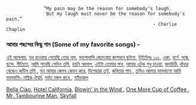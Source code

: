                   “My pain may be the reason for somebody's laugh.
                   But my laugh must never be the reason for somebody's pain.”
                                                           - Charlie Chaplin


### আমার পছন্দের কিছু গান (Some of my favorite songs) -

[এই অবেলায়](https://www.youtube.com/watch?v=agYzgxruck0), [মন হাওয়ায় পেয়েছি তোর নাম](https://www.youtube.com/watch?v=nxVjsESsGwo), [ভালোবাসি জ্যোৎস্নায় কাশবনে ছুটতে](https://www.youtube.com/watch?v=XMy4KmUgXJw), [টাইটেলঃ ১০১](https://www.youtube.com/watch?v=1hgrjlfVAIQ), [একা](https://www.youtube.com/watch?v=Ivoa6EtFVPw&list=RDoZgJel6Y2fE&index=33), [বর্ণে, গন্ধে, ছন্দে, গীতিতে](https://www.youtube.com/watch?v=z9Int8aCxDs&list=RDMMz9Int8aCxDs&start_radio=1), [আমি শুনেছি সেদিন তুমি](https://www.youtube.com/watch?v=mycSKkNykQ4&list=RDMMz9Int8aCxDs&index=3), [হয়নি আলাপ](https://www.youtube.com/watch?v=SlBjKUNk6pk&list=RDMMz9Int8aCxDs&index=9), [এইটা তোমার গান](https://www.youtube.com/watch?v=kpq572hbVhY), [আমার এটুক শুধু চাওয়া](https://www.youtube.com/watch?v=iXMkVMRlZjU), [জলচিঠি](https://www.youtube.com/watch?v=zg6-1gqoeUk&list=RDzg6-1gqoeUk&start_radio=1), [ধাঁধার থেকেও জটিল তুমি ](https://www.youtube.com/watch?v=zKOduuC6H4c), [মন আমার কেমন কেমন করে](https://www.youtube.com/watch?v=2qRYOe7ZSU8), [দিশেহারা তুই](https://www.youtube.com/watch?v=weowPNBgNZ4), [কবিতার গান ](https://www.youtube.com/watch?v=E263tXzw0Gw&list=RDCPgJR8ZmSNI&index=2), [তুমিও আমায় ভালবাসো আমি ভালবাসি- মল্লিক ঐশ্বর্য](https://www.youtube.com/watch?v=I1XdJSBBFJI), [সর্বত মঙ্গল রাধে
](https://www.youtube.com/watch?v=PgjWwQOoh3U), [গ্যাঁড়াকল](https://www.youtube.com/watch?v=vBziszGgQvs)

[Bella Ciao](https://www.youtube.com/watch?v=0aUav1lx3rA), [Hotel California](https://www.youtube.com/watch?v=UehilhnMt5Y), [Blowin' in the Wind ](https://www.youtube.com/watch?v=MMFj8uDubsE), [One More Cup of Coffee ](https://www.youtube.com/watch?v=95cufW4h-gA), [Mr. Tambourine Man](https://www.youtube.com/watch?v=OeP4FFr88SQ), [Skyfall](https://www.youtube.com/watch?v=DeumyOzKqgI)


<!--

## স্বাগতম।  Hey, nice to see you.  👋

My name is Saptarshi Saha (সপ্তর্ষি সাহা). I'm a Senior Research Fellow (PhD Student in Computer Science) at the  __*Computer Vision and Pattern Recognition Unit, Indian Statistical Institute,*__ currently living in Baranagar, Kolkata (বরানগর, কলকাতা). I completed BS-MS in Mathematics from the __*Indian Institute of Science Education and Research Kolkata*__.  




[![logo](https://user-images.githubusercontent.com/78164336/193410185-1461e8cb-7cf0-4b23-bac2-eaf9c90c01e8.png)](https://www.isical.ac.in/)
[<img src="https://user-images.githubusercontent.com/78164336/193417535-bef01418-500d-42fe-84cf-10b6812a435e.png" width="80" height="80">](https://www.iiserkol.ac.in/web/en/#gsc.tab=0) 

I am working on Deep Learning (particularly generative models) and Causality. I don't use any social media other than Twitter and Instagram.

<a href="https://twitter.com/Rishi7Stars"><img alt="Twitter" title="Jaydeep Yadav Twitter" src="https://img.shields.io/badge/Twitter-1DA1F2?style=for-the-badge&logo=twitter&logoColor=white"></a>
[![Gmail Badge](https://img.shields.io/badge/Gmail-D14836?style=for-the-badge&logo=gmail&logoColor=white&link=mailto:saptarshi2016saha@gmail.com)](mailto:saptarshi2016saha@gmail.com)


---
### আমার পছন্দের কিছু রেস্তোরাঁ (Some of my favorite restaurants in Kolkata) -
*Bengali cuisine (বাঙালি খাবার)*:
[হোটেল তরুণ নিকেতন](https://www.google.com/maps/place/Hotel+Tarun+Niketan+(Pice+Hotel)/@22.5169621,88.3444626,17z/data=!3m1!4b1!4m6!3m5!1s0x3a027735253b7d1b:0x90d12379033074f0!8m2!3d22.5169621!4d88.3470375!16s%2Fg%2F11c6q99bj6?entry=ttu), [আহার রেস্টুরেন্ট](https://www.google.com/maps/place/Ahar+Hotel/@22.5700799,88.3511673,15z/data=!4m10!1m2!2m1!1sAhar+Hotel!3m6!1s0x3a0276511510d401:0x38b554041afd90ec!8m2!3d22.5715759!4d88.3689499!15sCgpBaGFyIEhvdGVsWgwiCmFoYXIgaG90ZWySAQpyZXN0YXVyYW50mgEjQ2haRFNVaE5NRzluUzBWSlEwRm5TVVJTWjBsVVJGTjNFQUXgAQA!16s%2Fg%2F11f15my40r?entry=ttu)
--------------
## News & Updates

:tada: [**Sept 2024**] I am humbled to have been awarded the prestigious [Fulbright-Nehru Doctoral Research Fellowships](https://www.usief.org.in/scholar-profile/scholarprofiledetails.aspx?fellowid=13190). 

:tada: [**July 2024**] Paper accepted! Our work **"VALUED - Vision and Logical Understanding Evaluation Dataset
"** has been accepted in the **Journal of Data-centric Machine Learning Research**. Congratulations to [Soumadeep](https://github.com/espressoVi)! 

:man_scientist: [**April-July 2024**] I visited **Rational Intelligence Lab** @ **CISPA Helmholtz Center for Information Security** with **Helmholtz Visiting Researcher Grant**.

:airplane: [**Mar 2024**] I attended **MLSS 2024** in Okinawa, Japan.

:tada: [**Feb 2024**] Paper accepted! Our work **"Region Mixup"** has been accepted in the twelfth **International Conference on Learning Representations (ICLR 2024)** as a tiny paper (Invite to present).

:man_technologist: [**Dec 1, 2023**] I presented our recent work at [Amazon Research Day](https://press.aboutamazon.in/news-releases/news-release-details/amazon-research-day-2023-stage-amazons-machine-learning-and).

:tada: [**Oct 2022**] Paper accepted! Our work **"On Noise Abduction for Answering Counterfactual Queries: A Practical Outlook"** has been published in **Transactions on Machine Learning Research**.

---





I was an AI\ML Research Intern at [<img src="https://user-images.githubusercontent.com/78164336/193410719-9a91d142-36d7-4923-89a5-8b2fdd92599d.svg" width="60" height="20">](https://drishti.com/) .

আমার নাম সপ্তর্ষি সাহা। আমি বর্তমানে __*Indian Statistical Institute*__-এর __*Computer Vision and Pattern Recognition Unit*__-এ  একজন Junior Research Fellow (PhD Student in Computer Science). __*Indian Statistical Institute*__-এ যোগদানের পূর্বে, আমি __*Indian Institute of Science Education and Research Kolkata*__ থেকে গণিতে BS-MS সম্পন্ন করেছি।   

**Saptarshi-Saha-1996/Saptarshi-Saha-1996** is a ✨ _special_ ✨ repository because its `README.md` (this file) appears on your GitHub profile.


Currently, 


Here are some ideas to get you started:

- 🔭 I’m currently working on ...
- 🌱 I’m currently learning ...
- 👯 I’m looking to collaborate on ...
- 🤔 I’m looking for help with ...
- 💬 Ask me about ...
- 📫 How to reach me: ...
- 😄 Pronouns: ...
- ⚡ Fun fact: ...
-->
